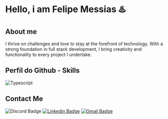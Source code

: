
# Hello, i am Felipe Messias ♨️


## About me
I thrive on challenges and love to stay at the forefront of technology. With a strong foundation in full stack development, I bring creativity and functionality to every project I undertake.


## Perfil do Github - Skills
![Typescript](https://img.shields.io/badge/TypeScript-303030.svg?style=for-the-badge&logo=TypeScript&logoColor=white)
## Contact Me
![Discord Badge](https://img.shields.io/badge/-@FelipeMessias-303030?style=for-the-badge&labelColor=303030&logo=discord&logoColor=white&link=https://discord.com/channels/@me/486960057863372816)
[![Linkedin Badge](https://img.shields.io/badge/-Felipe%20Messias-303030?style=for-the-badge&logo=Linkedin&logoColor=white&link=https://www.linkedin.com/in/felipe-messias-fms
)](https://www.linkedin.com/in/felipe-messias-fms) [![Gmail Badge](https://img.shields.io/badge/-felipe.messias.fms@gmail.com-303030?style=for-the-badge&logo=Gmail&logoColor=white&link=mailto:felipe.messias.fms@gmail.com)](mailto:felipe.messias.fms@gmail.com)

